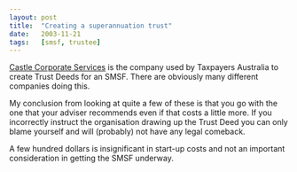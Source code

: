 ```yaml
---
layout: post
title:  "Creating a superannuation trust"
date:   2003-11-21
tags:   [smsf, trustee]
---
```


[Castle Corporate Services](http://www.castlecorp.com.au/site/suppc.htm)
is the company used by Taxpayers Australia to create Trust Deeds for an
SMSF. There are obviously many different companies doing this.

My conclusion from looking at quite a few of these is that you go with
the one that your adviser recommends even if that costs a little more.
If you incorrectly instruct the organisation drawing up the Trust Deed
you can only blame yourself and will (probably) not have any legal
comeback.

A few hundred dollars is insignificant in start-up costs and not an
important consideration in getting the SMSF underway.
